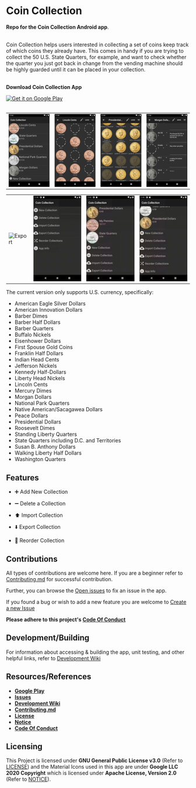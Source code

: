 # Coin Collection
<b>Repo for the Coin Collection Android app</b>.

<br/>
Coin Collection helps users interested in collecting a set of coins keep track of which coins they already have. This comes in handy if you are trying to collect the 50 U.S. State Quarters, for example, and want to check whether the quarter you just got back in change from the vending machine should be highly guarded until it can be placed in your collection.<br/><br/>

<b>Download Coin Collection App</b>
<div style="display:flex;" >
<a href="https://play.google.com/store/apps/details?id=com.spencerpages">
    <img alt="Get it on Google Play" height="64" src="https://play.google.com/intl/en_us/badges/images/generic/en_badge_web_generic.png" />
</a>
</div><br/>

<table>
    <tr>
        <td><img src="./images/screen1.png" alt="Coin Collection Home" width="200"/></td>
        <td><img src="./images/screen2.png" alt="Coin Collection Page Simple" width="200"/></td>
        <td><img src="./images/screen3.png" alt="Coin Collection Page 2" width="200"/></td>
        <td><img src="./images/screen4.png" alt="Coin Collection Page Advanced" width="200"/></td>
    </tr>
</table>
<table>
    <tr>
        <td><img src="./images/export.gif" alt="Export" width="200"/></td>
        <td><img src="./images/import.gif" alt="Import" width="200"/></td>
        <td><img src="./images/new-collection.gif" alt="New Collection" width="200"/></td>
        <td><img src="./images/reorder.gif" alt="Reorder Collection" width="200"/></td>
    </tr>
</table>


The current version only supports U.S. currency, specifically:
- American Eagle Silver Dollars
- American Innovation Dollars
- Barber Dimes
- Barber Half Dollars
- Barber Quarters
- Buffalo Nickels
- Eisenhower Dollars
- First Spouse Gold Coins
- Franklin Half Dollars
- Indian Head Cents
- Jefferson Nickels
- Kennedy Half-Dollars
- Liberty Head Nickels
- Lincoln Cents
- Mercury Dimes
- Morgan Dollars
- National Park Quarters
- Native American/Sacagawea Dollars
- Peace Dollars
- Presidential Dollars
- Roosevelt Dimes
- Standing Liberty Quarters
- State Quarters including D.C. and Territories
- Susan B. Anthony Dollars
- Walking Liberty Half Dollars
- Washington Quarters

## Features
- :heavy_plus_sign: Add New Collection

- :heavy_minus_sign: Delete a Collection

- :arrow_up: Import Collection

- :arrow_down: Export Collection

- :twisted_rightwards_arrows: Reorder Collection

## Contributions
All types of contributions are welcome here. If you are a beginner refer to [Contributing.md](https://github.com/anwilli5/coin-collection-android-US/blob/master/CONTRIBUTING.md) for successful contribution.

Further, you can browse the [Open issues](https://github.com/anwilli5/coin-collection-android-US/issues) to fix an issue in the app.

If you found a bug or wish to add a new feature you are welcome to [Create a new Issue](https://github.com/anwilli5/coin-collection-android-US/issues/new?assignees=&labels=&template=issue_template.yaml&title=Issue%3A+)

**Please adhere to this project's [Code Of Conduct](https://github.com/anwilli5/coin-collection-android-US/blob/master/CODE_OF_CONDUCT.md)**

## Development/Building
For information about accessing & building the app, unit testing, and other helpful links, refer to
[Development Wiki](https://github.com/anwilli5/coin-collection-android-US/wiki/Development)

## Resources/References
- **[Google Play](https://play.google.com/store/apps/details?id=com.spencerpages)**
- **[Issues](https://github.com/anwilli5/coin-collection-android-US/issues)**
- **[Development Wiki](https://github.com/anwilli5/coin-collection-android-US/wiki/Development)**
- **[Contributing.md](https://github.com/anwilli5/coin-collection-android-US/blob/master/CONTRIBUTING.md)**
- **[License](https://github.com/anwilli5/coin-collection-android-US/blob/master/LICENSE)**
- **[Notice](https://github.com/anwilli5/coin-collection-android-US/blob/master/NOTICE)**
- **[Code Of Conduct](https://github.com/anwilli5/coin-collection-android-US/blob/master/CODE_OF_CONDUCT.md)**

## Licensing
This Project is licensed under **GNU General Public License v3.0** (Refer to [LICENSE](https://github.com/anwilli5/coin-collection-android-US/blob/master/LICENSE)) and the Material Icons used in this app are under **Google LLC 2020 Copyright** which is licensed under **Apache License, Version 2.0** (Refer to [NOTICE](https://github.com/anwilli5/coin-collection-android-US/blob/master/NOTICE)).
